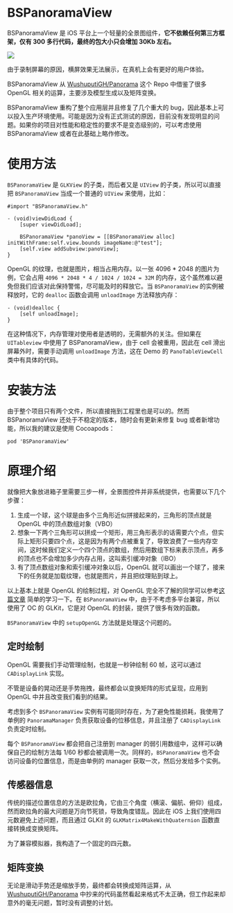 # BSPanoramaView

BSPanoramaView 是 iOS 平台上一个轻量的全景图组件，**它不依赖任何第三方框架，仅有 300 多行代码，最终的包大小只会增加 30Kb 左右。**

![](http://images.bestswifter.com/BSPanorama.gif)

由于录制屏幕的原因，横屏效果无法展示，在真机上会有更好的用户体验。

BSPanoramaView 从 [WushuputiGH/Panorama](https://github.com/WushuputiGH/Panorama) 这个 Repo 中借鉴了很多 OpenGL 相关的运算，主要涉及模型生成以及矩阵变换。

BSPanoramaView 重构了整个应用层并且修复了几个重大的 bug，因此基本上可以投入生产环境使用。可能是因为没有正式测试的原因，目前没有发现明显的问题。如果你的项目对性能和稳定性的要求不是变态级别的，可以考虑使用 BSPanoramaView 或者在此基础上略作修改。

# 使用方法

`BSPanoramaView` 是 `GLKView` 的子类，而后者又是 `UIView` 的子类，所以可以直接把 `BSPanoramaView` 当成一个普通的 `UIView` 来使用，比如：

```objc
#import "BSPanoramaView.h"

- (void)viewDidLoad {
    [super viewDidLoad];

    BSPanoramaView *panoView = [[BSPanoramaView alloc] initWithFrame:self.view.bounds imageName:@"test"];
    [self.view addSubview:panoView];
}
```

OpenGL 的纹理，也就是图片，相当占用内存。以一张 4096 * 2048 的图片为例，它会占用 `4096 * 2048 * 4 / 1024 / 1024 = 32M` 的内存，这个虽然难以避免但我们应该对此保持警惕，尽可能及时的释放它。当 `BSPanoramaView` 的实例被释放时，它的 `dealloc` 函数会调用 `unloadImage` 方法释放内存：

```objc
- (void)dealloc {
    [self unloadImage];
}
```

在这种情况下，内存管理对使用者是透明的，无需额外的关注。但如果在 `UITableview` 中使用了 BSPanoramaView，由于 cell 会被重用，因此在 cell 滑出屏幕外时，需要手动调用 `unloadImage` 方法，这在 Demo 的 `PanoTableViewCell` 类中有具体的代码。

# 安装方法

由于整个项目只有两个文件，所以直接拖到工程里也是可以的。然而 BSPanoramaView 还处于不稳定的版本，随时会有更新来修复 bug 或者新增功能，所以我的建议是使用 Cocoapods：

```
pod 'BSPanoramaView'
```

# 原理介绍

就像把大象放进箱子里需要三步一样，全景图控件并非系统提供，也需要以下几个步骤：

1. 生成一个球，这个球是由多个三角形近似拼接起来的，三角形的顶点就是 OpenGL 中的顶点数组对象（VBO）
2. 想象一下两个三角形可以拼成一个矩形，用三角形表示的话需要六个点，但实际上矩形只要四个点，这是因为有两个点被重复了，导致浪费了一些内存空间，这时候我们定义一个四个顶点的数组，然后用数组下标来表示顶点，再多的顶点也不会增加多少内存占用，这叫索引缓冲对象（IBO）
3. 有了顶点数组对象和索引缓冲对象以后，OpenGL 就可以画出一个球了，接来下的任务就是加载纹理，也就是图片，并且把纹理贴到球上。

以上基本上就是 OpenGL 的绘制过程，对 OpenGL 完全不了解的同学可以参考[这篇文章](https://learnopengl-cn.github.io/01%20Getting%20started/04%20Hello%20Triangle/) 简单的学习一下。在 `BSPanoramaView` 中，由于不考虑多平台兼容，所以使用了 OC 的 GLKit，它是对 OpenGL 的封装，提供了很多有效的函数。

`BSPanoramaView` 中的 `setupOpenGL` 方法就是处理这个问题的。

## 定时绘制

OpenGL 需要我们手动管理绘制，也就是一秒钟绘制 60 帧，这可以通过 `CADisplayLink` 实现。

不管是设备的晃动还是手势拖拽，最终都会以变换矩阵的形式呈现，应用到 OpenGL 中并且改变我们看到的结果。

考虑到多个 `BSPanoramaView` 实例有可能同时存在，为了避免性能损耗，我使用了单例的 `PanoramaManager` 负责获取设备的位移信息，并且注册了 `CADisplayLink` 负责定时绘制。

每个 `BSPanoramaView` 都会把自己注册到 manager 的弱引用数组中，这样可以确保自己的绘制方法每 1/60 秒都会被调用一次。同样的，`BSPanoramaView` 也不会访问设备的位置信息，而是由单例的 manager 获取一次，然后分发给多个实例。

## 传感器信息

传统的描述位置信息的方法是欧拉角，它由三个角度（横滚、偏航、俯仰）组成，然而欧拉角的最大问题是万向节死锁，导致角度错乱。因此在 iOS 上我们使用四元数避免上述问题，而且通过 GLKit 的 `GLKMatrix4MakeWithQuaternion` 函数直接转换成变换矩阵。

为了兼容模拟器，我构造了一个固定的四元数。

## 矩阵变换

无论是滑动手势还是缩放手势，最终都会转换成矩阵运算，从[WushuputiGH/Panorama](https://github.com/WushuputiGH/Panorama) 中抄来的代码虽然看起来格式不太正确，但工作起来却意外的毫无问题，暂时没有调整的计划。
